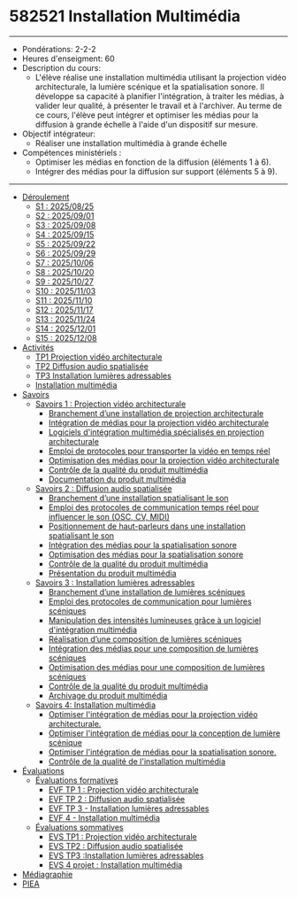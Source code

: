 # <!-- %: COURS  -->582521 Installation Multimédia<!-- %; -->

--- 
* Pondérations: <!-- %: PONDERATION  -->2-2-2<!-- %; -->
* Heures d'enseigment: <!-- %: HEURES_ENSEIGNEMENT  -->60<!-- %; -->
* Description du cours:  
    * <!-- %: DESCRIPTION_COURS  -->L'élève réalise une installation multimédia utilisant la projection vidéo architecturale, la lumière scénique et la spatialisation sonore. Il développe sa capacité à planifier l'intégration, à traiter les médias, à valider leur qualité, à présenter le travail et à l'archiver.  Au terme de ce cours, l'élève peut intégrer et optimiser les médias pour la diffusion à grande échelle à l'aide d'un dispositif sur mesure.<!-- %; -->
* Objectif intégrateur: 
    * <!-- %: OBJECTIF_INTEGRATEUR -->Réaliser une installation multimédia à grande échelle<!-- %; -->
* Compétences ministériels : 
    * <!-- %: COMPETENCE_MINISTERIELLE_1 -->Optimiser les médias en fonction de la diffusion (éléments 1 à 6).<!-- %; -->
    * <!-- %: COMPETENCE_MINISTERIELLE_2 -->Intégrer des médias pour la diffusion sur support (éléments 5 à 9).<!-- %; -->
---

<!-- start-replace-subnav -->
* [Déroulement](/01-deroulement/)
    * [S1 : <!-- %: S1 -->2025/08/25<!-- %; -->](/01-deroulement/01/)
    * [S2 : <!-- %: S2 -->2025/09/01<!-- %; -->](/01-deroulement/02/)
    * [S3 : <!-- %: S3 -->2025/09/08<!-- %; -->](/01-deroulement/03/)
    * [S4 : <!-- %: S4 -->2025/09/15<!-- %; -->](/01-deroulement/04/)
    * [S5 : <!-- %: S5 -->2025/09/22<!-- %; -->](/01-deroulement/05/)
    * [S6 : <!-- %: S6 -->2025/09/29<!-- %; -->](/01-deroulement/06/)
    * [S7 : <!-- %: S7 -->2025/10/06<!-- %; -->](/01-deroulement/07/)
    * [S8 : <!-- %: S8 -->2025/10/20<!-- %; -->](/01-deroulement/08/)
    * [S9 : <!-- %: S9 -->2025/10/27<!-- %; -->](/01-deroulement/09/)
    * [S10 : <!-- %: S10 -->2025/11/03<!-- %; -->](/01-deroulement/10/)
    * [S11 : <!-- %: S11 -->2025/11/10<!-- %; -->](/01-deroulement/11/)
    * [S12 : <!-- %: S12 -->2025/11/17<!-- %; -->](/01-deroulement/12/)
    * [S13 : <!-- %: S13 -->2025/11/24<!-- %; -->](/01-deroulement/13/)
    * [S14 : <!-- %: S14 -->2025/12/01<!-- %; -->](/01-deroulement/14/)
    * [S15 : <!-- %: S15 -->2025/12/08<!-- %; -->](/01-deroulement/15/)
* [Activités ](/02-activites/)
    * [TP1 <!-- %: BLOC1 -->Projection vidéo architecturale<!-- %; -->](/02-activites/01/)
    * [TP2 <!-- %: BLOC2 -->Diffusion audio spatialisée<!-- %; -->](/02-activites/02/)
    * [TP3 <!-- %: BLOC3 -->Installation lumières adressables<!-- %; -->](/02-activites/03/)
    * [<!-- %: BLOC4 -->Installation multimédia<!-- %; -->](/02-activites/04/)
* [Savoirs](/03-savoirs/)
    * [Savoirs 1 : <!-- %: BLOC1 -->Projection vidéo architecturale<!-- %; -->](/03-savoirs/01/)
        * [Branchement d’une installation de projection architecturale](/03-savoirs/01/01/)
        * [Intégration de médias pour la projection vidéo architecturale](/03-savoirs/01/02/)
        * [Logiciels d'intégration multimédia spécialisés en projection architecturale](/03-savoirs/01/03/)
        * [Emploi de protocoles pour transporter la vidéo en temps réel](/03-savoirs/01/04/)
        * [Optimisation des médias pour la projection vidéo architecturale](/03-savoirs/01/05/)
        * [Contrôle de la qualité du produit multimédia](/03-savoirs/01/06/)
        * [Documentation du produit multimédia](/03-savoirs/01/07/)
    * [Savoirs 2 : <!-- %: BLOC2 -->Diffusion audio spatialisée<!-- %; -->](/03-savoirs/02/)
        * [Branchement d’une installation spatialisant le son](/03-savoirs/02/01/)
        * [Emploi des protocoles de communication temps réel pour influencer le son (OSC, CV, MIDI)](/03-savoirs/02/02/)
        * [Positionnement de haut-parleurs dans une installation spatialisant le son](/03-savoirs/02/03/)
        * [Intégration des médias pour la spatialisation sonore](/03-savoirs/02/04/)
        * [Optimisation des médias pour la spatialisation sonore](/03-savoirs/02/05/)
        * [Contrôle de la qualité du produit multimédia](/03-savoirs/02/06/)
        * [Présentation du produit multimédia](/03-savoirs/02/07/)
    * [Savoirs 3 : <!-- %: BLOC3 -->Installation lumières adressables<!-- %; -->](/03-savoirs/03/)
        * [Branchement d’une installation de lumières scéniques](/03-savoirs/03/01/)
        * [Emploi des protocoles de communication pour lumières scéniques](/03-savoirs/03/02/)
        * [Manipulation des intensités lumineuses grâce à un logiciel d'intégration multimédia](/03-savoirs/03/03/)
        * [Réalisation d’une composition de lumières scéniques](/03-savoirs/03/04/)
        * [Intégration des médias pour une composition de lumières scéniques](/03-savoirs/03/05/)
        * [Optimisation des médias pour une composition de lumières scéniques](/03-savoirs/03/06/)
        * [Contrôle de la qualité du produit multimédia](/03-savoirs/03/07/)
        * [Archivage du produit multimédia](/03-savoirs/03/08/)
    * [Savoirs 4: <!-- %: BLOC4 -->Installation multimédia<!-- %; -->](/03-savoirs/04/)
        * [Optimiser l'intégration de médias pour la projection vidéo architecturale.](/03-savoirs/04/01/)
        * [Optimiser l'intégration de médias pour la conception de lumière scénique](/03-savoirs/04/02/)
        * [Optimiser l'intégration de médias pour la spatialisation sonore.](/03-savoirs/04/03/)
        * [Contrôle de la qualité de l'installation multimédia](/03-savoirs/04/04/)
* [Évaluations](/04-evaluations/)
    * [Évaluations formatives](/04-evaluations/formatives/)
        * [EVF TP 1 : <!-- %: BLOC1 -->Projection vidéo architecturale<!-- %; -->](/04-evaluations/formatives/01/)
        * [EVF TP 2 : <!-- %: BLOC2 -->Diffusion audio spatialisée<!-- %; -->](/04-evaluations/formatives/02/)
        * [EVF TP 3 - <!-- %: BLOC3 -->Installation lumières adressables<!-- %; -->](/04-evaluations/formatives/03/)
        * [EVF 4 - <!-- %: BLOC4 -->Installation multimédia<!-- %; -->](/04-evaluations/formatives/04/)
    * [Évaluations sommatives](/04-evaluations/sommatives/)
        * [EVS TP1 : <!-- %: BLOC1 -->Projection vidéo architecturale<!-- %; -->](/04-evaluations/sommatives/01/)
        * [EVS TP2 : <!-- %: BLOC2 -->Diffusion audio spatialisée<!-- %; -->](/04-evaluations/sommatives/02/)
        * [EVS TP3 :<!-- %: BLOC3 -->Installation lumières adressables<!-- %; -->](/04-evaluations/sommatives/03/)
        * [EVS 4 projet : <!-- %: BLOC4 -->Installation multimédia<!-- %; -->](/04-evaluations/sommatives/04/)
* [Médiagraphie](/05-mediagraphie/)
* [PIEA](/06-piea/)
<!-- end-replace-subnav -->
